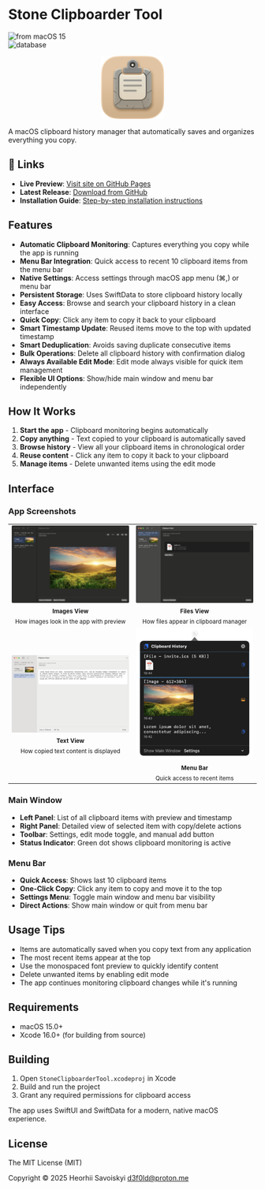 # Stone Clipboarder Tool

<div align="leading">

![from macOS 15](https://img.shields.io/badge/macOS-15.0+-blue.svg) <br>
![database](https://img.shields.io/badge/local%20DB-SwiftData-brightgreen)

</div>

<div align="center">

<img src="docs/resources/index/StoneClipboarderIcon2-iOS-Default-1024x1024@1x.png" width="128" height="128">

</div>

A macOS clipboard history manager that automatically saves and organizes everything you copy.

## 🔗 Links

- **Live Preview**: [Visit site on GitHub Pages](https://foxfollow.github.io/Stone-Clipboarder-Tool/)
- **Latest Release**: [Download from GitHub](https://github.com/foxfollow/Stone-Clipboarder-Tool/releases/latest)
- **Installation Guide**: [Step-by-step installation instructions](https://foxfollow.github.io/Stone-Clipboarder-Tool/installation)


## Features

- **Automatic Clipboard Monitoring**: Captures everything you copy while the app is running
- **Menu Bar Integration**: Quick access to recent 10 clipboard items from the menu bar
- **Native Settings**: Access settings through macOS app menu (⌘,) or menu bar
- **Persistent Storage**: Uses SwiftData to store clipboard history locally
- **Easy Access**: Browse and search your clipboard history in a clean interface
- **Quick Copy**: Click any item to copy it back to your clipboard
- **Smart Timestamp Update**: Reused items move to the top with updated timestamp
- **Smart Deduplication**: Avoids saving duplicate consecutive items
- **Bulk Operations**: Delete all clipboard history with confirmation dialog
- **Always Available Edit Mode**: Edit mode always visible for quick item management
- **Flexible UI Options**: Show/hide main window and menu bar independently

## How It Works

1. **Start the app** - Clipboard monitoring begins automatically
2. **Copy anything** - Text copied to your clipboard is automatically saved
3. **Browse history** - View all your clipboard items in chronological order
4. **Reuse content** - Click any item to copy it back to your clipboard
5. **Manage items** - Delete unwanted items using the edit mode

## Interface

### App Screenshots

<table>
  <tr>
    <td align="center">
      <img src="docs/resources/index/StoneClipboarder-Image-01.png" width="250" alt="Images View"><br>
      <sub><b>Images View</b><br>How images look in the app with preview</sub>
    </td>
    <td align="center">
      <img src="docs/resources/index/StoneClipboarder-Image-02.png" width="250" alt="Files View"><br>
      <sub><b>Files View</b><br>How files appear in clipboard manager</sub>
    </td>
  </tr>
  <tr>
    <td align="center">
      <img src="docs/resources/index/StoneClipboarder-Image-03.png" width="250" alt="Text View"><br>
      <sub><b>Text View</b><br>How copied text content is displayed</sub>
    </td>
    <td align="center">
      <img src="docs/resources/index/StoneClipboarder-Image-Menu.png" width="250" alt="Menu Bar"><br>
      <sub><b>Menu Bar</b><br>Quick access to recent items</sub>
    </td>
  </tr>
</table>

### Main Window
- **Left Panel**: List of all clipboard items with preview and timestamp
- **Right Panel**: Detailed view of selected item with copy/delete actions
- **Toolbar**: Settings, edit mode toggle, and manual add button
- **Status Indicator**: Green dot shows clipboard monitoring is active

### Menu Bar
- **Quick Access**: Shows last 10 clipboard items
- **One-Click Copy**: Click any item to copy and move it to the top
- **Settings Menu**: Toggle main window and menu bar visibility
- **Direct Actions**: Show main window or quit from menu bar

## Usage Tips

- Items are automatically saved when you copy text from any application
- The most recent items appear at the top
- Use the monospaced font preview to quickly identify content
- Delete unwanted items by enabling edit mode
- The app continues monitoring clipboard changes while it's running

## Requirements

- macOS 15.0+
- Xcode 16.0+ (for building from source)

## Building

1. Open `StoneClipboarderTool.xcodeproj` in Xcode
2. Build and run the project
3. Grant any required permissions for clipboard access

The app uses SwiftUI and SwiftData for a modern, native macOS experience.

## License
The MIT License (MIT)

Copyright © 2025 Heorhii Savoiskyi d3f0ld@proton.me